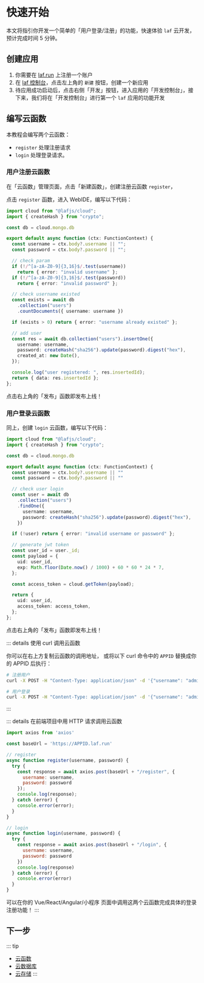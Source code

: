 
# 快速开始

本文将指引你开发一个简单的「用户登录/注册」的功能，快速体验 `laf` 云开发，预计完成时间 5 分钟。


## 创建应用

1. 你需要在 [laf.run](https://laf.run) 上注册一个账户
2. 在 [laf 控制台](https://laf.run)，点击左上角的 `新建` 按钮，创建一个新应用
3. 待应用成功启动后，点击右侧「开发」按钮，进入应用的「开发控制台」，接下来，我们将在「开发控制台」进行第一个 `laf` 应用的功能开发

## 编写云函数

本教程会编写两个云函数：

- `register` 处理注册请求
- `login` 处理登录请求。

### 用户注册云函数

在「云函数」管理页面，点击「新建函数」，创建注册云函数 `register`，

点击 `register` 函数，进入 WebIDE，编写以下代码：

```typescript
import cloud from "@lafjs/cloud";
import { createHash } from "crypto";

const db = cloud.mongo.db

export default async function (ctx: FunctionContext) {
  const username = ctx.body?.username || "";
  const password = ctx.body?.password || "";

  // check param
  if (!/^[a-zA-Z0-9]{3,16}$/.test(username))
    return { error: "invalid username" };
  if (!/^[a-zA-Z0-9]{3,16}$/.test(password))
    return { error: "invalid password" };

  // check username existed
  const exists = await db
    .collection("users")
    .countDocuments({ username: username })

  if (exists > 0) return { error: "username already existed" };

  // add user
  const res = await db.collection("users").insertOne({
    username: username,
    password: createHash("sha256").update(password).digest("hex"),
    created_at: new Date(),
  });

  console.log("user registered: ", res.insertedId);
  return { data: res.insertedId };
};
```

点击右上角的「发布」函数即发布上线！

### 用户登录云函数

同上，创建 `login` 云函数，编写以下代码：

```typescript
import cloud from "@lafjs/cloud";
import { createHash } from "crypto";

const db = cloud.mongo.db

export default async function (ctx: FunctionContext) {
  const username = ctx.body?.username || ""
  const password = ctx.body?.password || ""

  // check user login
  const user = await db
    .collection("users")
    .findOne({
      username: username,
      password: createHash("sha256").update(password).digest("hex"),
    })

  if (!user) return { error: "invalid username or password" };

  // generate jwt token
  const user_id = user._id;
  const payload = {
    uid: user_id,
    exp: Math.floor(Date.now() / 1000) + 60 * 60 * 24 * 7,
  };

  const access_token = cloud.getToken(payload);

  return {
    uid: user_id,
    access_token: access_token,
  };
};
```

点击右上角的「发布」函数即发布上线！

::: details 使用 curl 调用云函数

你可以在右上方复制云函数的调用地址，
或将以下 curl 命令中的 `APPID` 替换成你的 APPID 后执行：

```bash
# 注册用户
curl -X POST -H "Content-Type: application/json" -d '{"username": "admin", "password": "admin"}' https://APPID.laf.run/register

# 用户登录
curl -X POST -H "Content-Type: application/json" -d '{"username": "admin", "password": "admin"}' https://APPID.laf.run/login

```
:::


::: details 在前端项目中用 HTTP 请求调用云函数

```js
import axios from 'axios'

const baseUrl = 'https://APPID.laf.run'

// register
async function register(username, password) {
  try {
    const response = await axios.post(baseUrl + "/register", {
      username: username,
      password: password
    });
    console.log(response);
  } catch (error) {
    console.error(error);
  }
}

// login
async function login(username, password) {
  try {
    const response = await axios.post(baseUrl + "/login", {
      username: username,
      password: password
    })
    console.log(response)
  } catch (error) {
    console.error(error)
  }
}
```

可以在你的 Vue/React/Angular/小程序 页面中调用这两个云函数完成具体的登录注册功能！
:::

## 下一步

::: tip
- [云函数](/zh/cloud-function/)
- [云数据库](/zh/cloud-database/)
- [云存储](/zh/cloud-storage/)
:::
